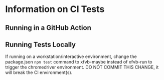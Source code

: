 # Information on CI Tests

## Running in a GitHub Action

## Running Tests Locally
If running on a workstation/interactive environment, change the package.json `npm test` command to xfvb-maybe instead of xfvb-run to trigger the chromedriver environment.  DO NOT COMMIT THIS CHANGE, it will break the CI environment(s).